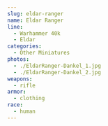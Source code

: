```yaml
---
slug: eldar-ranger
name: Eldar Ranger
line:
  - Warhammer 40k
  - Eldar
categories:
  - Other Miniatures
photos:
  - ./EldarRanger-Dankel_1.jpg
  - ./EldarRanger-Dankel_2.jpg
weapons:
  - rifle
armor:
  - clothing
race:
  - human
---
```


